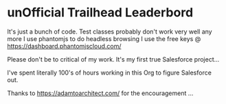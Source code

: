 # unOfficial Trailhead Leaderbord 

It's just a bunch of code.
Test classes probably don't work very well any more
I use phantomjs to do headless browsing 
I use the free keys @
https://dashboard.phantomjscloud.com/

Please don't be to critical of my work. It's my first true Salesforce project...

I've spent literally 100's of hours working in this Org to figure Salesforce out.

Thanks to https://adamtoarchitect.com/ for the encouragement ...





